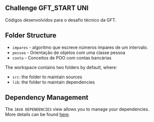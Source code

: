 ## Challenge GFT_START UNI

Códigos desenvolvidos para o desafio técnico da GFT.

## Folder Structure

- `impares` - algoritmo que escreve números impares de um intervalo.
- `pessoa` - Orientação de objetos com uma classe pessoa
- `conta` - Conceitos de POO com contas bancárias

The workspace contains two folders by default, where:

- `src`: the folder to maintain sources
- `lib`: the folder to maintain dependencies

## Dependency Management

The `JAVA DEPENDENCIES` view allows you to manage your dependencies. More details can be found [here](https://github.com/microsoft/vscode-java-pack/blob/master/release-notes/v0.9.0.md#work-with-jar-files-directly).
